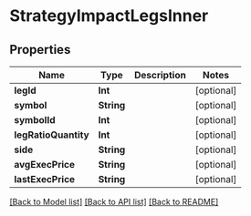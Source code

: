 # StrategyImpactLegsInner

## Properties
Name | Type | Description | Notes
------------ | ------------- | ------------- | -------------
**legId** | **Int** |  | [optional] 
**symbol** | **String** |  | [optional] 
**symbolId** | **Int** |  | [optional] 
**legRatioQuantity** | **Int** |  | [optional] 
**side** | **String** |  | [optional] 
**avgExecPrice** | **String** |  | [optional] 
**lastExecPrice** | **String** |  | [optional] 

[[Back to Model list]](../README.md#models) [[Back to API list]](../README.md#api-endpoints) [[Back to README]](../README.md)


